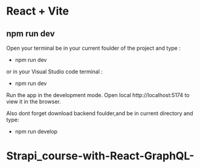 # React + Vite

## npm run dev

Open your terminal be in your current foulder of the project and type :

- npm run dev

or in your Visual Studio code terminal :

- npm run dev

Run the app in the development mode.
Open local http://localhost:5174 to view it in the browser.

Also dont forget download backend foulder,and be in current directory and type:

- npm run develop
# Strapi_course-with-React-GraphQL-
